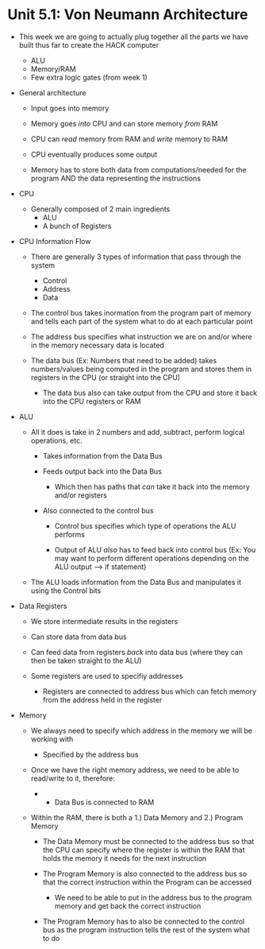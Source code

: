 # Unit 5.1: Von Neumann Architecture


* This week we are going to actually plug together all the parts we have built thus far to create the HACK computer
	- ALU
	- Memory/RAM
	- Few extra logic gates (from week 1)



* General architecture
	
	- Input goes into memory
	- Memory goes *into* CPU and can store memory *from* RAM
	- CPU can *read* memory from RAM and *write* memory to RAM
	- CPU eventually produces some output


	- Memory has to store both data from computations/needed for the program AND the data representing the instructions


* CPU
	- Generally composed of 2 main ingredients
		- ALU
		- A bunch of Registers


* CPU Information Flow
	- There are generally 3 types of information that pass through the system
		- Control
		- Address
		- Data


	- The control bus takes inormation from the program part of memory and tells each part of the system what to do at each particular point

	- The address bus specifies what instruction we are on and/or where in the memory necessary data is located

	- The data bus (Ex: Numbers that need to be added) takes numbers/values being computed in the program and stores them in registers in the
	  CPU (or straight into the CPU)
		- The data bus also can take output from the CPU and store it back into the CPU registers or RAM




* ALU

	- All it does is take in 2 numbers and add, subtract, perform logical operations, etc.
		- Takes information from the Data Bus 
		- Feeds output back into the Data Bus
			- Which then has paths that *can* take it back into the memory and/or registers


		- Also connected to the control bus
			- Control bus specifies which type of operations the ALU performs	

			- Output of ALU *also* has to feed back into control bus (Ex: You may want to perform different operations depending on
			  the ALU output --> if statement)



	- The ALU loads information from the Data Bus and manipulates it using the Control bits




* Data Registers

	- We store intermediate results in the registers

	- Can store data from data bus 
	- Can feed data from registers *back* into data bus (where they can then be taken straight to the ALU)

	
	- Some registers are used to specifiy addresses
		- Registers are connected to address bus which can fetch memory from the address held in the register



* Memory

	- We always need to specify which address in the memory we will be working with
		- Specified by the address bus

	- Once we have the right memory address, we need to be able to read/write to it, therefore:
		- * Data Bus is connected to RAM 


	- Within the RAM, there is both a 1.) Data Memory and 2.) Program Memory

		- The Data Memory must be connected to the address bus so that the CPU can specify where the register is within the RAM that
		  holds the memory it needs for the next instruction


		- The Program Memory is also connected to the address bus so that the correct instruction within the Program can be accessed
			- We need to be able to put in the address bus to the program memory and get back the correct instruction

		- The Program Memory has to also be connected to the control bus as the program instruction tells the rest of the system what to
		  do



















